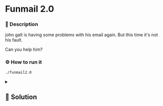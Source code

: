 # Funmail 2.0
### 📄 Description
john galt is having some problems with his email again. But this time it's not his fault. 

Can you help him?


### ⚙ How to run it
```bash
./funmail2.0
```
<details>
    <summary>
        <h2>🔑 Solution</h2>
    </summary>
    
What we can do is change the destination of one of the calls to the `showEmails()` function.


See the `patch.diff` file.

<h3> 🚩 Flag </h3>

```plaine
TUCTF{l0c4l_<_r3m073_3x3cu710n}
```
</details>